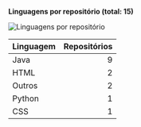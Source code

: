 <!-- LANGS-BY-REPO:START -->
**Linguagens por repositório (total: 15)**

![Linguagens por repositório](https://quickchart.io/chart?c=%7B%22type%22%3A%20%22pie%22%2C%20%22data%22%3A%20%7B%22labels%22%3A%20%5B%22Java%22%2C%20%22HTML%22%2C%20%22Outros%22%2C%20%22Python%22%2C%20%22CSS%22%5D%2C%20%22datasets%22%3A%20%5B%7B%22data%22%3A%20%5B9%2C%202%2C%202%2C%201%2C%201%5D%7D%5D%7D%2C%20%22options%22%3A%20%7B%22plugins%22%3A%20%7B%22legend%22%3A%20%7B%22position%22%3A%20%22right%22%7D%7D%7D%7D&backgroundColor=transparent)

| Linguagem | Repositórios |
|---|---:|
| Java | 9 |
| HTML | 2 |
| Outros | 2 |
| Python | 1 |
| CSS | 1 |

<!-- LANGS-BY-REPO:END -->
